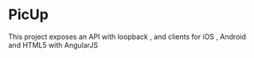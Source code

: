 PicUp
=====

This project exposes an API with loopback , and clients for iOS , Android and HTML5 with AngularJS
